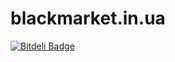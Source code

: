 # blackmarket.in.ua
[![Bitdeli Badge](https://d2weczhvl823v0.cloudfront.net/my8bit/keyboard-navigation-for-chrome/trend.png)](https://bitdeli.com/free "Bitdeli Badge")
